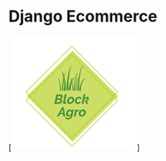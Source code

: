 # Django Ecommerce


[![alt text](https://github.com/shyam-patel-kira/IngeniousHackathon_DaemonBots/blob/master/Screenshot_20200315_073633.png "Logo")]

